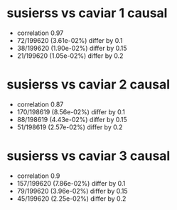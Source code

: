 # susierss vs caviar  1 causal

- correlation 0.97
- 72/199620 (3.61e-02%) differ by 0.1
- 38/199620 (1.90e-02%) differ by 0.15
- 21/199620 (1.05e-02%) differ by 0.2


# susierss vs caviar  2 causal

- correlation 0.87
- 170/198619 (8.56e-02%) differ by 0.1
- 88/198619 (4.43e-02%) differ by 0.15
- 51/198619 (2.57e-02%) differ by 0.2


# susierss vs caviar  3 causal

- correlation 0.9
- 157/199620 (7.86e-02%) differ by 0.1
- 79/199620 (3.96e-02%) differ by 0.15
- 45/199620 (2.25e-02%) differ by 0.2


